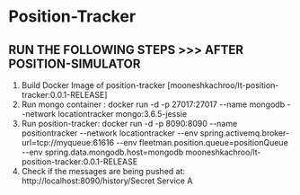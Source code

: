 # Position-Tracker

## RUN THE FOLLOWING STEPS >>> AFTER POSITION-SIMULATOR 

1. Build Docker Image of position-tracker [mooneshkachroo/lt-position-tracker:0.0.1-RELEASE] 
2. Run mongo container : docker run -d -p 27017:27017 --name mongodb --network locationtracker mongo:3.6.5-jessie
3. Run position-tracker: docker run -d -p 8090:8090 --name positiontracker --network locationtracker --env spring.activemq.broker-url=tcp://myqueue:61616 --env fleetman.position.queue=positionQueue --env spring.data.mongodb.host=mongodb mooneshkachroo/lt-position-tracker:0.0.1-RELEASE
4. Check if the messages are being pushed at: http://localhost:8090/history/Secret Service A
 
  

